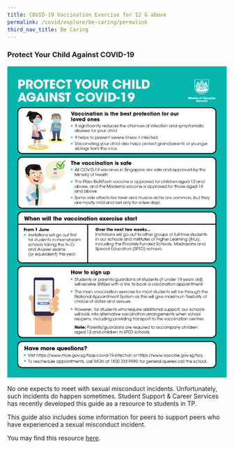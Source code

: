 ```yaml
---
title: COVID-19 Vaccination Exercise for 12 & above
permalink: /covid/explore/be-caring/permalink
third_nav_title: Be Caring
---
```

### Protect Your Child Against COVID-19

![Vaccinate](/images/BeCaring_Covid-19Vaccinate.png)

No one expects to meet with sexual misconduct incidents. Unfortunately, such incidents do happen sometimes. Student Support & Career Services has recently developed this guide as a resource to students in TP.

This guide also includes some information for peers to support peers who have experienced a sexual misconduct incident.

You may find this resource [here](/images/attachment/TP_Sexual_Misconduct_Guide_For_Students.pdf).